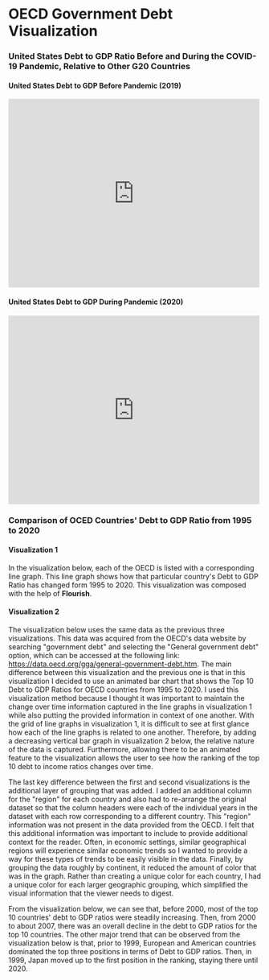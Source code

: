 # OECD Government Debt Visualization
### United States Debt to GDP Ratio Before and During the COVID-19 Pandemic, Relative to Other G20 Countries
#### United States Debt to GDP Before Pandemic (2019)
<iframe src="https://data.oecd.org/chart/6viM" width="500" height="375" style="border: 0" mozallowfullscreen="true" webkitallowfullscreen="true" allowfullscreen="true"><a href="https://data.oecd.org/chart/6viM" target="_blank">OECD Chart: General government debt, Total, % of GDP, Annual, 2019</a></iframe>


#### United States Debt to GDP During Pandemic (2020)
<iframe src="https://data.oecd.org/chart/6viO" width="500" height="375" style="border: 0" mozallowfullscreen="true" webkitallowfullscreen="true" allowfullscreen="true"><a href="https://data.oecd.org/chart/6viO" target="_blank">OECD Chart: General government debt, Total, % of GDP, Annual, 2020</a></iframe>

### Comparison of OCED Countries' Debt to GDP Ratio from 1995 to 2020

#### Visualization 1

In the visualization below, each of the OECD is listed with a corresponding line graph. This line graph shows how that particular country's Debt to GDP Ratio has changed form 1995 to 2020. This visualization was composed with the help of **Flourish**.


<div class="flourish-embed flourish-chart" data-src="visualisation/7667826"><script src="https://public.flourish.studio/resources/embed.js"></script></div>


#### Visualization 2

The visualization below uses the same data as the previous three visualizations. This data was acquired from the OECD's data website by searching "government debt" and selecting the "General government debt" option, which can be accessed at the following link: https://data.oecd.org/gga/general-government-debt.htm.  The main difference between this visualization and the previous one is that in this visualization I decided to use an animated bar chart that shows the Top 10 Debt to GDP Ratios for OECD countries from 1995 to 2020. I used this visualization method because I thought it was important to maintain the change over time information captured in the line graphs in visualization 1 while also putting the provided information in context of one another. With the grid of line graphs in visualization 1, it is difficult to see at first glance how each of the line graphs is related to one another. Therefore, by adding a decreasing vertical bar graph in visualization 2 below, the relative nature of the data is captured. Furthermore, allowing there to be an animated feature to the visualization allows the user to see how the ranking of the top 10 debt to income ratios changes over time. 

The last key difference between the first and second visualizations is the additional layer of grouping that was added. I added an additional column for the "region" for each country and also had to re-arrange the original dataset so that the column headers were each of the individual years in the dataset with each row corresponding to a different country. This "region" information was not present in the data provided from the OECD. I felt that this additional information was important to include to provide additional context for the reader. Often, in economic settings, similar geographical regions will experience similar economic trends so I wanted to provide a way for these types of trends to be easily visible in the data. Finally, by grouping the data roughly by continent, it reduced the amount of color that was in the graph. Rather than creating a unique color for each country, I had a unique color for each larger geographic grouping, which simplified the visual information that the viewer needs to digest.

From the visualization below, we can see that, before 2000, most of the top 10 countries' debt to GDP ratios were steadily increasing. Then, from 2000 to about 2007, there was an overall decline in the debt to GDP ratios for the top 10 countries. The other major trend that can be observed from the visualization below is that, prior to 1999, European and American countries dominated the top three positions in terms of Debt to GDP ratios. Then, in 1999, Japan moved up to the first position in the ranking, staying there until 2020.

<div class="flourish-embed flourish-bar-chart-race" data-src="visualisation/7687960"><script src="https://public.flourish.studio/resources/embed.js"></script></div>

